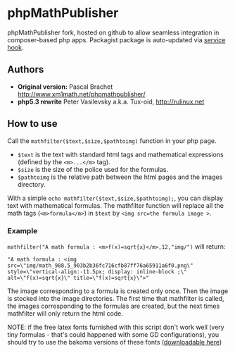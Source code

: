 # phpMathPublisher
phpMathPublisher fork, hosted on github to allow seamless integration in composer-based php apps.
Packagist package is auto-updated via [service hook](https://packagist.org/about#how-to-update-packages).

## Authors
- **Original version:** Pascal Brachet http://www.xm1math.net/phpmathpublisher/
- **php5.3 rewrite** Peter Vasilevsky a.k.a. Tux-oid, http://rulinux.net

## How to use
Call the `mathfilter($text,$size,$pathtoimg)` function in your php page.

- `$text` is the text with standard html tags and mathematical expressions (defined by the `<m>...</m>` tag).
- `$size` is the size of the police used for the formulas.
- `$pathtoimg` is the relative path between the html pages and the images directory.

With a simple `echo mathfilter($text,$size,$pathtoimg);`, you can display text with mathematical formulas.
The mathfilter function will replace all the math tags (`<m>formula</m>`) in `$text` by `<img src=the formula image >`.

### Example
`mathfilter("A math formula : <m>f(x)=sqrt{x}</m>,12,"img/")` will return:

```
"A math formula : <img src=\"img/math_988.5_903b2b36fc716cfb87ff76a65911a6f0.png\" style=\"vertical-align:-11.5px; display: inline-block ;\" alt=\"f(x)=sqrt{x}\" title=\"f(x)=sqrt{x}\">"
```

The image corresponding to a formula is created only once. Then the image is stocked into the image directories.
The first time that mathfilter is called, the images corresponding to the formulas are created, but the next times mathfilter will only return the html code.

NOTE: if the free latex fonts furnished with this script don't work well (very tiny formulas - that's could happened with some GD configurations), you should try to use the bakoma versions of these fonts ([downloadable here](http://www.ctan.org/tex-archive/fonts/cm/ps-type1/bakoma/ttf/))
